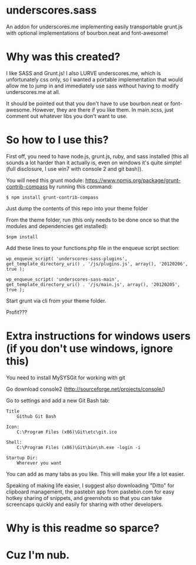<h1>underscores.sass</h1>

An addon for underscores.me implementing easily transportable grunt.js with optional implementations of bourbon.neat and font-awesome!


<h1>Why was this created?</h1>

I like SASS and Grunt.js! I also LURVE underscores.me, which is unfortunately css only, so I wanted a portable implementation that would allow me to jump in and immediately use sass without having to modify underscores.me at all.

It should be pointed out that you don't have to use bourbon.neat or font-awesome. However, they are there if you like them. In main.scss, just comment out whatever libs you don't want to use.


<h1>So how to I use this?</h1>

First off, you need to have node.js, grunt.js, ruby, and sass installed (this all sounds a lot harder than it actually is, even on windows it's quite simple! (full disclosure, I use win7 with console 2 and git bash)).

You will need this grunt module: https://www.npmjs.org/package/grunt-contrib-compass by running this command:
	
	$ npm install grunt-contrib-compass

Just dump the contents of this repo into your theme folder

From the theme folder, run (this only needs to be done once so that the modules and dependencies get installed):

	$npm install

Add these lines to your functions.php file in the enqueue script section:

	wp_enqueue_script( 'underscores-sass-plugins', get_template_directory_uri() . '/js/plugins.js', array(), '20120206', true );

	wp_enqueue_script( 'underscores-sass-main', get_template_directory_uri() . '/js/main.js', array(), '20120205', true );

Start grunt via cli from your theme folder.

Profit???

<h1>Extra instructions for windows users (if you don't use windows, ignore this)</h1>

You need to install MySYSGit for working with git

Go download console2 (http://sourceforge.net/projects/console/)

Go to settings and add a new Git Bash tab:

	Title
		Github Git Bash
	
	Icon:
		C:\Program Files (x86)\Git\etc\git.ico
	
	Shell:
		C:\Program Files (x86)\Git\bin\sh.exe -login -i
	
	Startup Dir:
		Wherever you want

You can add as many tabs as you like. This will make your life a lot easier.

Speaking of making life easier, I suggest also downloading "Ditto" for clipboard management, the pastebin app from pastebin.com for easy hotkey sharing of snippets, and greenshots so that you can take screencaps quickly and easily for sharing with other developers.

<h1>Why is this readme so sparce?<h1>

Cuz I'm nub.